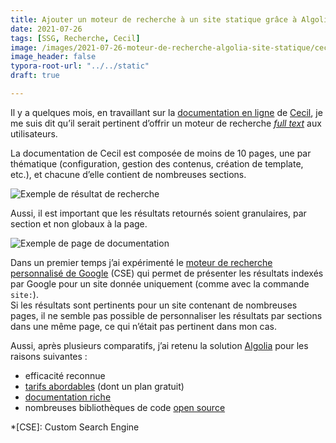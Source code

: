 ```yaml
---
title: Ajouter un moteur de recherche à un site statique grâce à Algolia
date: 2021-07-26
tags: [SSG, Recherche, Cecil]
image: /images/2021-07-26-moteur-de-recherche-algolia-site-statique/cecil.app_documentation_templates_search.png
image_header: false
typora-root-url: "../../static"
draft: true

---
```

Il y a quelques mois, en travaillant sur la [documentation en ligne](https://cecil.app/documentation/) de [Cecil](https://cecil.app), je me suis dit qu’il serait pertinent d’offrir un moteur de recherche *[full text](https://fr.m.wikipedia.org/wiki/Recherche_plein_texte)* aux utilisateurs.

La documentation de Cecil est composée de moins de 10 pages, une par thématique (configuration, gestion des contenus, création de template, etc.), et chacune d’elle contient de nombreuses sections.

![Exemple de résultat de recherche](/images/2021-07-26-moteur-de-recherche-algolia-site-statique/cecil.app_documentation_templates_search.png)
<!-- break -->

Aussi, il est important que les résultats retournés soient granulaires, par section et non globaux à la page.

![Exemple de page de documentation](/images/2021-07-26-moteur-de-recherche-algolia-site-statique/cecil.app_documentation_templates.png)

Dans un premier temps j’ai expérimenté le [moteur de recherche personnalisé de Google](https://cse.google.com/) (CSE) qui permet de présenter les résultats indexés par Google pour un site donnée uniquement (comme avec la commande `site:`).  
Si les résultats sont pertinents pour un site contenant de nombreuses pages, il ne semble pas possible de personnaliser les résultats par sections dans une même page, ce qui n’était pas pertinent dans mon cas.

Aussi, après plusieurs comparatifs, j’ai retenu la solution [Algolia](https://www.algolia.com/) pour les raisons suivantes :

* efficacité reconnue
* [tarifs abordables](https://www.algolia.com/pricing/) (dont un plan gratuit)
* [documentation riche](https://www.algolia.com/doc/)
* nombreuses bibliothèques de code [open source](https://github.com/algolia)

*[CSE]: Custom Search Engine
